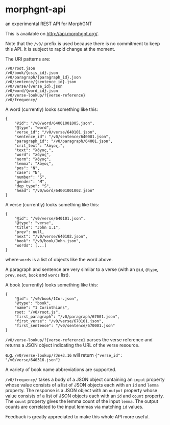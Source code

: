 # morphgnt-api

an experimental REST API for MorphGNT

This is available on <http://api.morphgnt.org/>.

Note that the `/v0/` prefix is used because there is no commitment to keep
this API. It is subject to rapid change at the moment.

The URI patterns are:

```
/v0/root.json
/v0/book/{osis_id}.json
/v0/paragraph/{paragraph_id}.json
/v0/sentence/{sentence_id}.json
/v0/verse/{verse_id}.json
/v0/word/{word_id}.json
/v0/verse-lookup/?{verse-reference}
/v0/frequency/
```

A word (currently) looks something like this:

```
{
    "@id": "/v0/word/64001001005.json",
    "@type": "word",
    "verse_id": "/v0/verse/640101.json",
    "sentence_id": "/v0/sentence/640001.json",
    "paragraph_id": "/v0/paragraph/64001.json",
    "crit_text": "λόγος,",
    "text": "λόγος,",
    "word": "λόγος",
    "norm": "λόγος",
    "lemma": "λόγος",
    "pos": "N",
    "case": "N",
    "number": "S",
    "gender": "M",
    "dep_type": "S",
    "head": "/v0/word/64001001002.json"
}
```


A verse (currently) looks something like this:

```
{
    "@id": "/v0/verse/640101.json",
    "@type": "verse",
    "title": "John 1.1",
    "prev": null,
    "next": "/v0/verse/640102.json",
    "book": "/v0/book/John.json",
    "words": [...]
}
```

where `words` is a list of objects like the word above.

A paragraph and sentence are very similar to a verse (with an `@id`, `@type`,
`prev`, `next`, `book` and `words` list).

A book (currently) looks something like this:

```
{
    "@id": "/v0/book/1Cor.json",
    "@type": "book",
    "name": "1 Corinthians",
    root: "/v0/root.js",
    "first_paragraph": "/v0/paragraph/67001.json",
    "first_verse": "/v0/verse/670101.json",
    "first_sentence": "/v0/sentence/670001.json"
}
```

`/v0/verse-lookup/?{verse-reference}` parses the verse reference and returns
a JSON object indicating the URL of the verse resource.

e.g. `/v0/verse-lookup/?Jn+3.16` will return `{"verse_id": "/v0/verse/640316.json"}`

A variety of book name abbreviations are supported.

`/v0/frequency/` takes a body of a JSON object containing an `input` property
whose value consists of a list of JSON objects each with an `id` and `lemma`
property. The response is a JSON object with an `output` property whose value
consists of a list of JSON objects each with an `id` and `count` property. The
`count` property gives the lemma count of the input `lemma`. The output counts
are correlated to the input lemmas via matching `id` values.

Feedback is greatly appreciated to make this whole API more useful.
